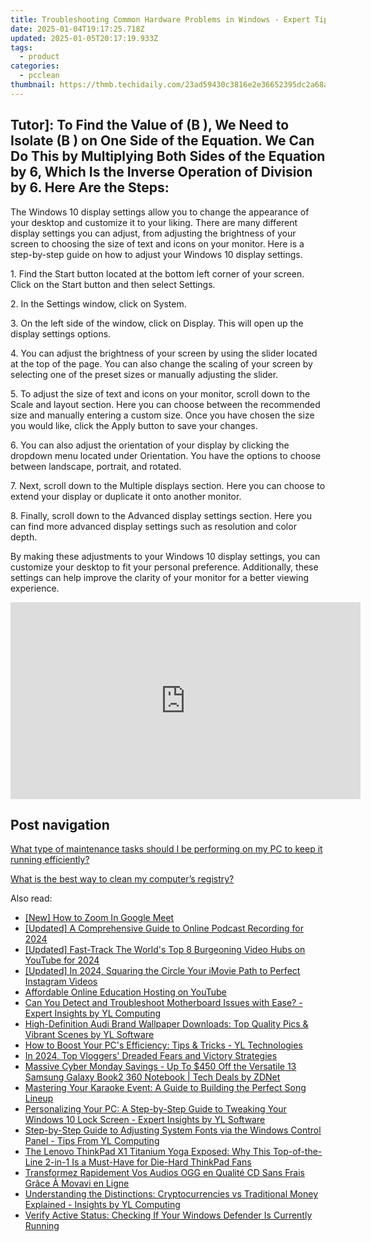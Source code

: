 ```yaml
---
title: Troubleshooting Common Hardware Problems in Windows - Expert Tips From YL Computing
date: 2025-01-04T19:17:25.718Z
updated: 2025-01-05T20:17:19.933Z
tags:
  - product
categories:
  - pcclean
thumbnail: https://thmb.techidaily.com/23ad59430c3816e2e36652395dc2a68a894960015b3592df3123a75b3262e184.jpg
---
```


## Tutor]: To Find the Value of \(B \), We Need to Isolate \(B \) on One Side of the Equation. We Can Do This by Multiplying Both Sides of the Equation by 6, Which Is the Inverse Operation of Division by 6. Here Are the Steps:

The Windows 10 display settings allow you to change the appearance of your desktop and customize it to your liking. There are many different display settings you can adjust, from adjusting the brightness of your screen to choosing the size of text and icons on your monitor. Here is a step-by-step guide on how to adjust your Windows 10 display settings. 

1\. Find the Start button located at the bottom left corner of your screen. Click on the Start button and then select Settings.

2\. In the Settings window, click on System.

3\. On the left side of the window, click on Display. This will open up the display settings options. 

4\. You can adjust the brightness of your screen by using the slider located at the top of the page. You can also change the scaling of your screen by selecting one of the preset sizes or manually adjusting the slider.

5\. To adjust the size of text and icons on your monitor, scroll down to the Scale and layout section. Here you can choose between the recommended size and manually entering a custom size. Once you have chosen the size you would like, click the Apply button to save your changes.

6\. You can also adjust the orientation of your display by clicking the dropdown menu located under Orientation. You have the options to choose between landscape, portrait, and rotated.

7\. Next, scroll down to the Multiple displays section. Here you can choose to extend your display or duplicate it onto another monitor.

8\. Finally, scroll down to the Advanced display settings section. Here you can find more advanced display settings such as resolution and color depth. 

By making these adjustments to your Windows 10 display settings, you can customize your desktop to fit your personal preference. Additionally, these settings can help improve the clarity of your monitor for a better viewing experience.

<!-- affiliate ads begin -->
<iframe width="560" height="315" src="https://www.youtube.com/embed/On0Jw2oMZf0?si=Pm-FJoEt8XWmtMbr" title="YouTube video player" frameborder="0" allow="accelerometer; autoplay; clipboard-write; encrypted-media; gyroscope; picture-in-picture; web-share" referrerpolicy="strict-origin-when-cross-origin" allowfullscreen></iframe>
<!-- affiliate ads end -->

## Post navigation

[What type of maintenance tasks should I be performing on my PC to keep it running efficiently?](https://tools.techidaily.com/pcclean/products/)

[What is the best way to clean my computer’s registry?](https://tools.techidaily.com/pcclean/products/)

<ins class="adsbygoogle"
     style="display:block"
     data-ad-format="autorelaxed"
     data-ad-client="ca-pub-7571918770474297"
     data-ad-slot="1223367746"></ins>

<ins class="adsbygoogle"
     style="display:block"
     data-ad-client="ca-pub-7571918770474297"
     data-ad-slot="8358498916"
     data-ad-format="auto"
     data-full-width-responsive="true"></ins>

<span class="atpl-alsoreadstyle">Also read:</span>
<div><ul>
<li><a href="https://fox-info.techidaily.com/new-how-to-zoom-in-google-meet/"><u>[New] How to Zoom In Google Meet</u></a></li>
<li><a href="https://screen-sharing-recording.techidaily.com/updated-a-comprehensive-guide-to-online-podcast-recording-for-2024/"><u>[Updated] A Comprehensive Guide to Online Podcast Recording for 2024</u></a></li>
<li><a href="https://eaxpv-info.techidaily.com/updated-fast-track-the-worlds-top-8-burgeoning-video-hubs-on-youtube-for-2024/"><u>[Updated] Fast-Track The World's Top 8 Burgeoning Video Hubs on YouTube for 2024</u></a></li>
<li><a href="https://instagram-clips.techidaily.com/updated-in-2024-squaring-the-circle-your-imovie-path-to-perfect-instagram-videos/"><u>[Updated] In 2024, Squaring the Circle Your iMovie Path to Perfect Instagram Videos</u></a></li>
<li><a href="https://youtube-videos.techidaily.com/affordable-online-education-hosting-on-youtube/"><u>Affordable Online Education Hosting on YouTube</u></a></li>
<li><a href="https://discover-able.techidaily.com/can-you-detect-and-troubleshoot-motherboard-issues-with-ease-expert-insights-by-yl-computing/"><u>Can You Detect and Troubleshoot Motherboard Issues with Ease? - Expert Insights by YL Computing</u></a></li>
<li><a href="https://discover-able.techidaily.com/high-definition-audi-brand-wallpaper-downloads-top-quality-pics-and-vibrant-scenes-by-yl-software/"><u>High-Definition Audi Brand Wallpaper Downloads: Top Quality Pics & Vibrant Scenes by YL Software</u></a></li>
<li><a href="https://discover-able.techidaily.com/how-to-boost-your-pcs-efficiency-tips-and-tricks-yl-technologies/"><u>How to Boost Your PC's Efficiency: Tips & Tricks - YL Technologies</u></a></li>
<li><a href="https://youtube-zero.techidaily.com/24-top-vloggers-dreaded-fears-and-victory-strategies/"><u>In 2024, Top Vloggers' Dreaded Fears and Victory Strategies</u></a></li>
<li><a href="https://hardware-updates.techidaily.com/massive-cyber-monday-savings-up-to-450-off-the-versatile-13-samsung-galaxy-book2-360-notebook-tech-deals-by-zdnet/"><u>Massive Cyber Monday Savings - Up To $450 Off the Versatile 13 Samsung Galaxy Book2 360 Notebook | Tech Deals by ZDNet</u></a></li>
<li><a href="https://discover-able.techidaily.com/mastering-your-karaoke-event-a-guide-to-building-the-perfect-song-lineup/"><u>Mastering Your Karaoke Event: A Guide to Building the Perfect Song Lineup</u></a></li>
<li><a href="https://discover-able.techidaily.com/personalizing-your-pc-a-step-by-step-guide-to-tweaking-your-windows-10-lock-screen-expert-insights-by-yl-software/"><u>Personalizing Your PC: A Step-by-Step Guide to Tweaking Your Windows 10 Lock Screen - Expert Insights by YL Software</u></a></li>
<li><a href="https://discover-able.techidaily.com/step-by-step-guide-to-adjusting-system-fonts-via-the-windows-control-panel-tips-from-yl-computing/"><u>Step-by-Step Guide to Adjusting System Fonts via the Windows Control Panel - Tips From YL Computing</u></a></li>
<li><a href="https://buynow-reviews.techidaily.com/the-lenovo-thinkpad-x1-titanium-yoga-exposed-why-this-top-of-the-line-2-in-1-is-a-must-have-for-die-hard-thinkpad-fans/"><u>The Lenovo ThinkPad X1 Titanium Yoga Exposed: Why This Top-of-the-Line 2-in-1 Is a Must-Have for Die-Hard ThinkPad Fans</u></a></li>
<li><a href="https://some-approaches.techidaily.com/transformez-rapidement-vos-audios-ogg-en-qualite-cd-sans-frais-grace-a-movavi-en-ligne/"><u>Transformez Rapidement Vos Audios OGG en Qualité CD Sans Frais Grâce À Movavi en Ligne</u></a></li>
<li><a href="https://discover-able.techidaily.com/understanding-the-distinctions-cryptocurrencies-vs-traditional-money-explained-insights-by-yl-computing/"><u>Understanding the Distinctions: Cryptocurrencies vs Traditional Money Explained - Insights by YL Computing</u></a></li>
<li><a href="https://discover-able.techidaily.com/verify-active-status-checking-if-your-windows-defender-is-currently-running/"><u>Verify Active Status: Checking If Your Windows Defender Is Currently Running</u></a></li>
</ul></div>


